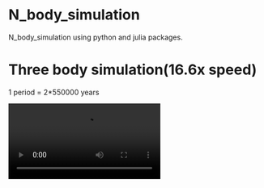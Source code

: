 # N_body_simulation

N_body_simulation using python and julia packages.

# Three body simulation(16.6x speed)

1 period = 2*550000 years

![](media/final.mp4)
